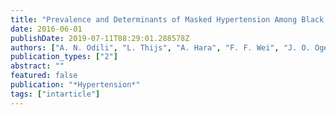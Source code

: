 ```yaml
---
title: "Prevalence and Determinants of Masked Hypertension Among Black Nigerians Compared With a Reference Population"
date: 2016-06-01
publishDate: 2019-07-11T08:29:01.288578Z
authors: ["A. N. Odili", "L. Thijs", "A. Hara", "F. F. Wei", "J. O. Ogedengbe", "M. M. Nwegbu", "L. S. Aparicio", "K. Asayama", "T. J. Niiranen", "J. Boggia", "L. Luzardo", "L. Jacobs", "G. S. Stergiou", "J. K. Johansson", "T. Ohkubo", "A. M. Jula", "Y. Imai", "E. O'Brien", "J. A. Staessen"]
publication_types: ["2"]
abstract: ""
featured: false
publication: "*Hypertension*"
tags: ["intarticle"]
---
```


